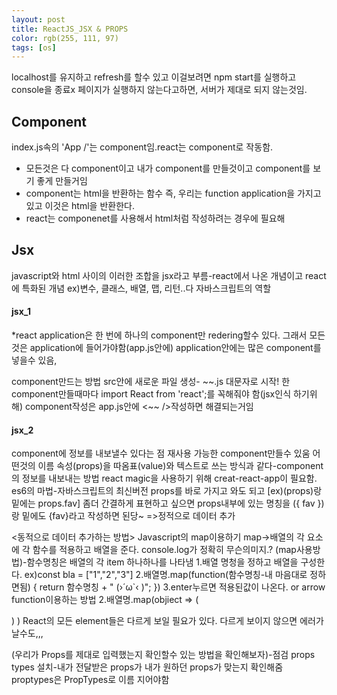 ```yaml
---
layout: post
title: ReactJS_JSX & PROPS
color: rgb(255, 111, 97)
tags: [os]
---
```

<head></head>
<meta charset="utf-8">
<body>
localhost를 유지하고 refresh를 할수 있고 이걸보려면 npm start를 실행하고 console을 종료x
페이지가 실행하지 않는다고하면, 서버가 제대로 되지 않는것임.<br>
<h2>Component</h2>
index.js속의 'App /'는 component임.react는 component로 작동함.
<ul>
<li>모든것은 다 component이고 내가 component를 만들것이고 component를 보기 좋게 만들거임</li>
<li>component는 html을 반환하는 함수 즉, 우리는 function application을 가지고 있고 이것은 html을 반환한다. </li>
<li>react는 componenet를 사용해서 html처럼 작성하려는 경우에 필요해</li>
</ul>

<h2>Jsx</h2>
javascript와 html 사이의 이러한 조합을 jsx라고 부름-react에서 나온 개념이고 react에 특화된 개념
ex)변수, 클래스, 배열, 맵, 리턴..다 자바스크립트의 역할

<h4>jsx_1</h4>
*react application은 한 번에 하나의 component만 redering할수 있다. 그래서 모든것은 application에 들어가야함(app.js안에) application안에는 많은 component를 넣을수 있음, 

<p style=color: powderblue>component만드는 방법
src안에 새로운 파일 생성- ~~.js  대문자로 시작!
한 component만들때마다 import React from 'react';를 꼭해줘야 함(jsx인식 하기위해)
component작성은 app.js안에 <~~ />작성하면 해결되는거임</p>

<h4>jsx_2</h4>

<p>
component에 정보를 내보낼수 있다는 점
재사용 가능한 component만들수 있움
어떤것의 이름 속성(props)을 따옴표(value)와 텍스트로 쓰는 방식과 같다-component의 정보를 내보내는 방법
react magic을 사용하기 위해 creat-react-app이 필요함. 
es6의 마법-자바스크립트의 최신버전
props를 바로 가지고 와도 되고 [ex)(props)랑 밑에는 props.fav] 좀더 간결하게 표현하고 싶으면 props내부에 있는 명칭을 ({ fav })랑 밑에도 {fav}라고 작성하면 된당~ =>정적으로 데이터 추가

<동적으로 데이터 추가하는 방법>
Javascript의 map이용하기
map->배열의 각 요소에 각 함수를 적용하고 배열을 준다. 
console.log가 정확히 무슨의미지.?
(map사용방법)-함수명칭은 배열의 각 item 하나하나를 나타냄
1.배열 명청을 정하고 배열을 구성한다. ex)const bla = ["1","2","3"]
2.배열명.map(function(함수명칭-내 마음대로 정하면됨) {
    return 함수명칭 + " (›´ω`‹ )";
})
3.enter누르면 적용된값이 나온다.
or
arrow function이용하는 방법
2.배열명.map(objiect => (

)
)
React의 모든 element들은 다르게 보일 필요가 있다. 다르게 보이지 않으면 에러가 날수도,,,

(우리가 Props를 제대로 입력했는지 확인할수 있는 방법을 확인해보자)-점검
props types 설치-내가 전달받은 props가 내가 원하던 props가 맞는지 확인해줌
proptypes은 PropTypes로 이름 지어야함
</p>
</body>